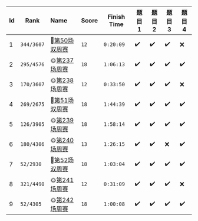 | Id  | Rank       | Name                                                                  | Score | Finish Time | 题目1 | 题目2 | 题目3 | 题目4 |
| --- | ---------- | :-------------------------------------------------------------------- | ----- | ----------- | ----- | ----- | ----- | ----- |
| 1   | `344/3607` | 🌛[第50场双周赛](https://leetcode-cn.com/contest/biweekly-contest-50/) | `12`  | `0:20:09`   | ✔️     | ✔️     | ✔️     | ❌     |
| 2   | `295/4576` | 🌞[第237场周赛](https://leetcode-cn.com/contest/weekly-contest-237)    | `18`  | `1:06:13`   | ✔️     | ✔️     | ✔️     | ✔️     |
| 3   | `170/3607` | 🌞[第238场周赛](https://leetcode-cn.com/contest/weekly-contest-238)    | `12`  | `0:33:50`   | ✔️     | ✔️     | ✔️     | ❌     |
| 4   | `269/2675` | 🌛[第51场双周赛](https://leetcode-cn.com/contest/biweekly-contest-51/) | `18`  | `1:44:39`   | ✔️     | ✔️     | ✔️     | ✔️     |
| 5   | `126/3905` | 🌞[第239场周赛](https://leetcode-cn.com/contest/weekly-contest-239)    | `18`  | `1:58:14`   | ✔️     | ✔️     | ✔️     | ✔️     |
| 6   | `180/4306` | 🌞[第240场周赛](https://leetcode-cn.com/contest/weekly-contest-240)    | `13`  | `1:26:15`   | ✔️     | ✔️     | ❌     | ✔️     |
| 7   | `52/2930`  | 🌛[第52场双周赛](https://leetcode-cn.com/contest/biweekly-contest-52/) | `18`  | `1:03:04`   | ✔️     | ✔️     | ✔️     | ✔️     |
| 8   | `321/4490` | 🌞[第241场周赛](https://leetcode-cn.com/contest/weekly-contest-241)    | `12`  | `0:31:09`   | ✔️     | ✔️     | ✔️     | ❌     |
| 9   | `52/4305`  | 🌞[第242场周赛](https://leetcode-cn.com/contest/weekly-contest-242)    | `18`  | `1:00:08`   | ✔️     | ✔️     | ✔️     | ✔️     |
